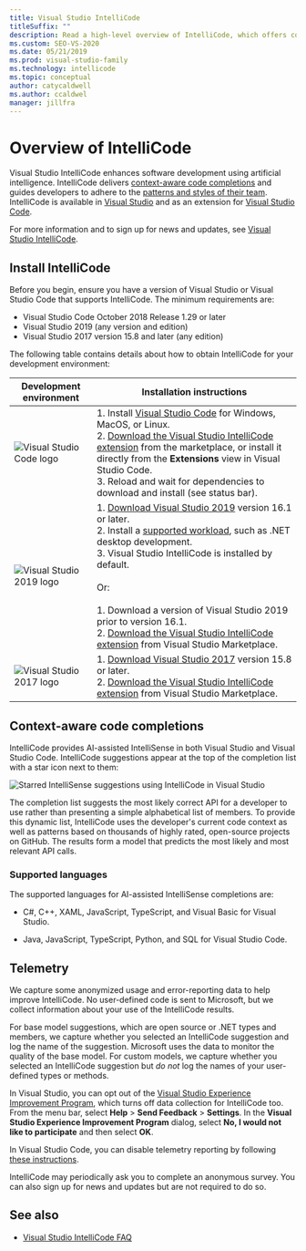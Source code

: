 ```yaml
---
title: Visual Studio IntelliCode
titleSuffix: ""
description: Read a high-level overview of IntelliCode, which offers context-aware code completions (suggestions) and guides developers to adhere to team patterns and styles.
ms.custom: SEO-VS-2020
ms.date: 05/21/2019
ms.prod: visual-studio-family
ms.technology: intellicode
ms.topic: conceptual
author: catycaldwell
ms.author: ccaldwel
manager: jillfra
---
```

# Overview of IntelliCode

Visual Studio IntelliCode enhances software development using artificial intelligence. IntelliCode delivers [context-aware code completions](#context-aware-code-completions) and guides developers to adhere to the [patterns and styles of their team](code-style-inference.md). IntelliCode is available in [Visual Studio](intellicode-visual-studio.md) and as an extension for [Visual Studio Code](intellicode-visual-studio-code.md).

For more information and to sign up for news and updates, see [Visual Studio IntelliCode](https://visualstudio.microsoft.com/services/intellicode/).

## Install IntelliCode

Before you begin, ensure you have a version of Visual Studio or Visual Studio Code that supports IntelliCode. The minimum requirements are:

- Visual Studio Code October 2018 Release 1.29 or later
- Visual Studio 2019 (any version and edition)
- Visual Studio 2017 version 15.8 and later (any edition)

The following table contains details about how to obtain IntelliCode for your development environment:

|Development environment|Installation instructions|
|-|-|
|![Visual Studio Code logo](https://docs.microsoft.com/visualstudio/intellicode/media/vs-code-logo.svg)|1. Install [Visual Studio Code](https://code.visualstudio.com/) for Windows, MacOS, or Linux.<br />2. [Download the Visual Studio IntelliCode extension](https://marketplace.visualstudio.com/items?itemName=VisualStudioExptTeam.vscodeintellicode) from the marketplace, or install it directly from the **Extensions** view in Visual Studio Code.<br />3. Reload and wait for dependencies to download and install (see status bar).|
|![Visual Studio 2019 logo](https://docs.microsoft.com/visualstudio/intellicode/media/vs-ide-2019.svg)|1. [Download Visual Studio 2019](https://visualstudio.microsoft.com/downloads/?utm_medium=microsoft&utm_source=docs.microsoft.com&utm_campaign=inline+link&utm_content=download+vs2019) version 16.1 or later.<br />2. Install a [supported workload](intellicode-visual-studio.md#supported-workloads), such as .NET desktop development.<br />3. Visual Studio IntelliCode is installed by default.<br /><br />Or:<br /><br />1. Download a version of Visual Studio 2019 prior to version 16.1.<br />2. [Download the Visual Studio IntelliCode extension](https://marketplace.visualstudio.com/items?itemName=VisualStudioExptTeam.VSIntelliCode) from Visual Studio Marketplace.|
|![Visual Studio 2017 logo](https://docs.microsoft.com/visualstudio/intellicode/media/vs-ide-2017.svg)|1. [Download Visual Studio 2017](https://visualstudio.microsoft.com/vs/older-downloads/?utm_medium=microsoft&utm_source=docs.microsoft.com&utm_campaign=vs+2017+download) version 15.8 or later.<br />2. [Download the Visual Studio IntelliCode extension](https://marketplace.visualstudio.com/items?itemName=VisualStudioExptTeam.VSIntelliCode) from Visual Studio Marketplace.|

## Context-aware code completions

IntelliCode provides AI-assisted IntelliSense in both Visual Studio and Visual Studio Code. IntelliCode suggestions appear at the top of the completion list with a star icon next to them:

![Starred IntelliSense suggestions using IntelliCode in Visual Studio](media/starred-intellisense-suggestions.png)

The completion list suggests the most likely correct API for a developer to use rather than presenting a simple alphabetical list of members. To provide this dynamic list, IntelliCode uses the developer's current code context as well as patterns based on thousands of highly rated, open-source projects on GitHub. The results form a model that predicts the most likely and most relevant API calls.

### Supported languages

The supported languages for AI-assisted IntelliSense completions are:

- C#, C++, XAML, JavaScript, TypeScript, and Visual Basic for Visual Studio.

- Java, JavaScript, TypeScript, Python, and SQL for Visual Studio Code.

## Telemetry

We capture some anonymized usage and error-reporting data to help improve IntelliCode. No user-defined code is sent to Microsoft, but we collect information about your use of the IntelliCode results.

For base model suggestions, which are open source or .NET types and members, we capture whether you selected an IntelliCode suggestion and log the name of the suggestion. Microsoft uses the data to monitor the quality of the base model. For custom models, we capture whether you selected an IntelliCode suggestion but *do not* log the names of your user-defined types or methods.

In Visual Studio, you can opt out of the [Visual Studio Experience Improvement Program](/visualstudio/ide/visual-studio-experience-improvement-program), which turns off data collection for IntelliCode too. From the menu bar, select **Help** > **Send Feedback** > **Settings**. In the **Visual Studio Experience Improvement Program** dialog, select **No, I would not like to participate** and then select **OK**.

In Visual Studio Code, you can disable telemetry reporting by following [these instructions](https://code.visualstudio.com/docs/supporting/faq#_how-to-disable-telemetry-reporting).

IntelliCode may periodically ask you to complete an anonymous survey. You can also sign up for news and updates but are not required to do so.

## See also

- [Visual Studio IntelliCode FAQ](faq.md)
